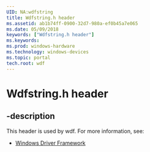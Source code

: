 ```yaml
---
UID: NA:wdfstring
title: Wdfstring.h header
ms.assetid: ab1b74ff-0900-32d7-980a-ef0b45a7e065
ms.date: 05/09/2018
keywords: ["Wdfstring.h header"]
ms.keywords: 
ms.prod: windows-hardware
ms.technology: windows-devices
ms.topic: portal
tech.root: wdf
---
```


# Wdfstring.h header


## -description


This header is used by wdf. For more information, see:

- [Windows Driver Framework](../_wdf/index.md)
